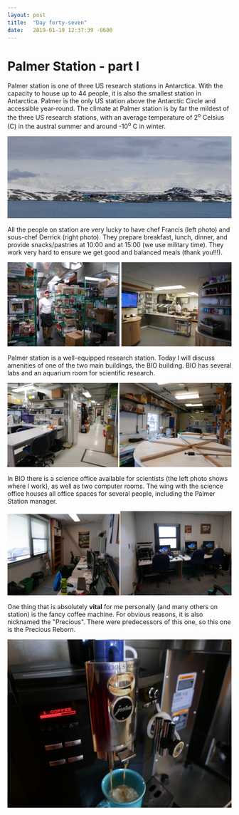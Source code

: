 ```yaml
---
layout: post
title:  "Day forty-seven"
date:   2019-01-19 12:37:39 -0600
---
```

# Palmer Station - part I
Palmer station is one of three US research stations in Antarctica. With the capacity to house up to 44 people, it is also the smallest station in Antarctica. Palmer is the only US station above the Antarctic Circle and accessible year-round. The climate at Palmer station is by far the mildest of the three US research stations, with an average temperature of 2<sup>o</sup> Celsius (C) in the austral summer and around -10<sup>o</sup> C in winter.

![Palmer station and area](/assets/blog_photos/190119/p1060400.jpg)

All the people on station are very lucky to have chef Francis (left photo) and sous-chef Derrick (right photo). They prepare breakfast, lunch, dinner, and provide snacks/pastries at 10:00 and at 15:00 (we use military time). They work very hard to ensure we get good and balanced meals (thank you!!!).

![Francis and Derrick](/assets/blog_photos/190119/Chefs.jpg)

Palmer station is a well-equipped research station. Today I will discuss amenities of one of the two main buildings, the BIO building. BIO has several labs and an aquarium room for scientific research. 

![Laboratories and aquarium room](/assets/blog_photos/190119/Labs_Aquarium.jpg)

In BIO there is a science office available for scientists (the left photo shows where I work), as well as two computer rooms. The wing with the science office houses all office spaces for several people, including the Palmer Station manager. 

![Offices](/assets/blog_photos/190119/Office_space.jpg)

One thing that is absolutely **vital** for me personally (and many others on station) is the fancy coffee machine. For obvious reasons, it is also nicknamed the "Precious". There were predecessors of this one, so this one is the Precious Reborn.

![The Precious](/assets/blog_photos/190119/p1080429.jpg)

